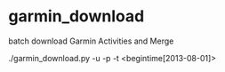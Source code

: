 garmin_download
===============

batch download Garmin Activities and Merge

./garmin_download.py -u <username> -p <password> -t <begintime[2013-08-01]>